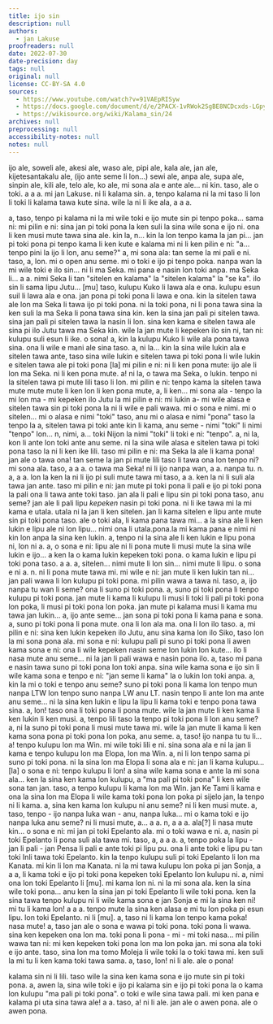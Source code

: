 ```yaml
---
title: ijo sin
description: null
authors:
  - jan Lakuse
proofreaders: null
date: 2022-07-30
date-precision: day
tags: null
original: null
license: CC-BY-SA 4.0
sources:
  - https://www.youtube.com/watch?v=91VAEpRISyw
  - https://docs.google.com/document/d/e/2PACX-1vRWok2SgBE8NCDcxds-LGpycTJYitKAxJgUiFP3Bow0yAKCHPopBCuBxNzVDK19Jh01zq_0dv4YXc7d/pub
  - https://wikisource.org/wiki/Kalama_sin/24
archives: null
preprocessing: null
accessibility-notes: null
notes: null
---
```


ijo ale, soweli ale, akesi ale, waso ale, pipi ale, kala ale, jan ale, kijetesantakalu ale, (ijo ante seme li lon...) sewi ale, anpa ale, supa ale, sinpin ale, kili ale, telo ale, ko ale, mi sona ala e ante ale... ni kin. taso, ale o toki. a a a. mi jan Lakuse. ni li kalama sin. a, tenpo kalama ni la mi taso li lon li toki li kalama tawa kute sina. wile la ni li ike ala, a a a.

a, taso, tenpo pi kalama ni la mi wile toki e ijo mute sin pi tenpo poka... sama ni: mi pilin e ni: sina jan pi toki pona la ken suli la sina wile sona e ijo ni. ona li ken musi mute tawa sina ale. kin la, n... kin la lon tenpo kama la jan pi... jan pi toki pona pi tenpo kama li ken kute e kalama mi ni li ken pilin e ni: "a... tenpo pini la ijo li lon, anu seme?" a, mi sona ala: tan seme la mi pali e ni. taso, a, lon. mi o open anu seme. mi o toki e ijo pi tenpo poka. nanpa wan la mi wile toki e ilo sin... ni li ma Seka. mi pana e nasin lon toki anpa. ma Seka li... a a. nimi Seka li tan "sitelen en kalama" la "sitelen kalama" la "se ka". ilo sin li sama lipu Jutu... [mu] taso, kulupu Kuko li lawa ala e ona. kulupu esun suil li lawa ala e ona. jan pona pi toki pona li lawa e ona. kin la sitelen tawa ale lon ma Seka li tawa ijo pi toki pona. ni la toki pona, ni li pona tawa sina la ken suli la ma Seka li pona tawa sina kin. ken la sina jan pali pi sitelen tawa. sina jan pali pi sitelen tawa la nasin li lon. sina ken kama e sitelen tawa ale sina pi ilo Jutu tawa ma Seka kin. wile la jan mute li kepeken ilo sin ni, tan ni: kulupu suli esun li ike. o sona! a, kin la kulupu Kuko li wile ala pona tawa sina. ona li wile e mani ale sina taso. a, ni la... kin la sina wile lukin ala e sitelen tawa ante, taso sina wile lukin e sitelen tawa pi toki pona li wile lukin e sitelen tawa ale pi toki pona [la] mi pilin e ni: ni li ken pona mute: ijo ale li lon ma Seka. ni li ken pona mute. a! ni la, o tawa ma Seka, o lukin. tenpo ni la sitelen tawa pi mute lili taso li lon. mi pilin e ni: tenpo kama la sitelen tawa mute mute mute li ken lon li ken pona mute, a, li ken... mi sona ala - tenpo la mi lon ma - mi kepeken ilo Jutu la mi pilin e ni: mi lukin a- mi wile alasa e sitelen tawa sin pi toki pona la ni li wile e pali wawa. mi o sona e nimi. mi o sitelen... mi o alasa e nimi "toki" taso, anu mi o alasa e nimi "pona" taso la tenpo la a, sitelen tawa pi toki ante kin li kama, anu seme - nimi "toki" li nimi "tenpo" lon... n, nimi, a... toki Nijon la nimi "toki" li toki e ni: "tenpo". a, ni la, kon li ante lon toki ante anu seme. ni la sina wile alasa e sitelen tawa pi toki pona taso la ni li ken ike lili. taso mi pilin e ni: ma Seka la ale li kama pona! jan ale o tawa ona! tan seme la jan pi mute lili taso li tawa ona lon tenpo ni? mi sona ala. taso, a a a. o tawa ma Seka! ni li ijo nanpa wan, a a. nanpa tu. n. a, a a. lon la ken la ni li ijo pi suli mute tawa mi taso, a a. ken la ni li suli ala tawa jan ante. taso mi pilin e ni: jan mute pi toki pona li pali e ijo pi toki pona la pali ona li tawa ante toki taso. jan ala li pali e lipu sin pi toki pona taso, anu seme? jan ale li pali lipu *kepeken* nasin pi toki pona. ni li ike tawa mi la mi kama e utala. utala ni la jan li ken sitelen. jan li kama sitelen e lipu ante mute sin pi toki pona taso. ale o toki ala, li kama pana tawa mi... a la sina ale li ken lukin e lipu ale ni lon lipu... nimi ona li utala.pona.la mi kama pana e nimi ni kin lon anpa la sina ken lukin. a, tenpo ni la sina ale li ken lukin e lipu pona ni, lon ni a. a, o sona e ni: lipu ale ni li pona mute li musi mute la sina wile lukin e ijo... a ken la o kama lukin kepeken toki pona. o kama lukin e lipu pi toki pona taso. a a. a, sitelen... nimi mute li lon sin... nimi mute li lipu. o sona e ni a. n. ni li pona mute tawa mi. mi wile e ni: jan mute li ken lukin tan ni... jan pali wawa li lon kulupu pi toki pona. mi pilin wawa a tawa ni. taso, a, ijo nanpa tu wan li seme? ona li suno pi toki pona. a, suno pi toki pona li tenpo kulupu pi toki pona. jan mute li kama li kulupu li musi li toki li pali pi toki pona lon poka, li musi pi toki pona lon poka. jan mute pi kalama musi li kama mu tawa jan lukin... a, ijo ante seme... jan sona pi toki pona li kama pana e sona. a, suno pi toki pona li pona mute. ona li lon ala ma. ona li lon ilo taso. a, mi pilin e ni: sina ken lukin kepeken ilo Jutu, anu sina kama lon ilo Siko, taso lon la mi sona pona ala. mi sona e ni: kulupu pali pi suno pi toki pona li awen kama sona e ni: ona li wile kepeken nasin seme lon lukin lon kute... ilo li nasa mute anu seme... ni la jan li pali wawa e nasin pona ilo. a, taso mi pana e nasin tawa suno pi toki pona lon toki anpa. sina wile kama sona e ijo sin li wile kama sona e tenpo e ni: "jan seme li kama" la o lukin lon toki anpa. a, kin la mi o toki e tenpo anu seme? suno pi toki pona li kama lon tenpo mun nanpa LTW lon tenpo suno nanpa LW anu LT. nasin tenpo li ante lon ma ante anu seme... ni la sina ken lukin e lipu la lipu li kama toki e tenpo pona tawa sina. a, lon! taso ona li toki pona li pona mute. wile la jan mute li ken kama li ken lukin li ken musi. a, tenpo lili taso la tenpo pi toki pona li lon anu seme? a, ni la suno pi toki pona li musi mute tawa mi. wile la jan mute li kama li ken kama sona pona pi toki pona lon poka, anu seme. a, taso! ijo nanpa tu tu li... a! tenpo kulupu lon ma Win. mi wile toki lili e ni. sina sona ala e ni la jan li kama e tenpo kulupu lon ma Elopa, lon ma Win. a, ni li lon tenpo sama pi suno pi toki pona. ni la sina lon ma Elopa li sona ala e ni: jan li kama kulupu... [la] o sona e ni: tenpo kulupu li lon! a sina wile kama sona e ante la mi sona ala... ken la sina ken kama lon kulupu, a "ma pali pi toki pona" li ken wile sona tan jan. taso, a tenpo kulupu li kama lon ma Win. jan Ke Tami li kama e ona la sina lon ma Elopa li wile kama toki pona lon poka pi sijelo jan, la tenpo ni li kama. a, sina ken kama lon kulupu ni anu seme? ni li ken musi mute. a, taso, tenpo - ijo nanpa luka wan - anu, nanpa luka... mi o kama toki e ijo nanpa luka anu seme? ni li musi mute, a... a a. n, a a a. ala[?] li nasa mute kin... o sona e ni: mi jan pi toki Epelanto ala. mi o toki wawa e ni. a, nasin pi toki Epelanto li pona suli ala tawa mi. taso, a, a a a. a, tenpo poka la lipu - jan li pali - jan Pensa li pali e ante toki pi lipu pu. ona li ante toki e lipu pu tan toki Inli tawa toki Epelanto. kin la tenpo kulupu suli pi toki Epelanto li lon ma Kanata. mi kin li lon ma Kanata. ni la mi tawa kulupu lon poka pi jan Sonja, a a a, li kama toki e ijo pi toki pona kepeken toki Epelanto lon kulupu ni. a, nimi ona lon toki Epelanto li [mu]. mi kama lon ni. ni la mi sona ala. ken la sina wile toki pona... anu ken la sina jan pi toki Epelanto li wile toki pona. ken la sina tawa tenpo kulupu ni li wile kama sona e jan Sonja e mi la sina ken ni! mi tu li kama lon! a a a. tenpo mute la sina ken alasa e mi tu lon poka pi esun lipu. lon toki Epelanto. ni li [mu]. a, taso ni li kama lon tenpo kama poka! nasa mute! a, taso jan ale o sona e wawa pi toki pona. toki pona li wawa. sina ken kepeken ona lon ma. toki pona li pona - mi - mi toki nasa... mi pilin wawa tan ni: mi ken kepeken toki pona lon ma lon poka jan. mi sona ala toki e ijo ante. taso, sina lon ma tomo Moleja li wile toki la o toki tawa mi. ken suli la mi tu li ken kama toki tawa sama. a, taso, lon! ni li ale. ale o pona!

kalama sin ni li lili. taso wile la sina ken kama sona e ijo mute sin pi toki pona. a, awen la, sina wile toki e ijo pi kalama sin e ijo pi toki pona la o kama lon kulupu "ma pali pi toki pona". o toki e wile sina tawa pali. mi ken pana e kalama pi uta sina tawa ale! a a. taso, a! ni li ale. jan ale o awen pona. ale o awen pona.